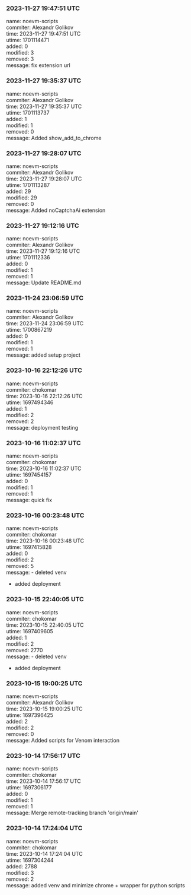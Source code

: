 ### 2023-11-27 19:47:51 UTC
name: noevm-scripts  
commiter: Alexandr Golikov  
time: 2023-11-27 19:47:51 UTC  
utime: 1701114471  
added: 0  
modified: 3  
removed: 3  
message: fix extension url

### 2023-11-27 19:35:37 UTC
name: noevm-scripts  
commiter: Alexandr Golikov  
time: 2023-11-27 19:35:37 UTC  
utime: 1701113737  
added: 1  
modified: 1  
removed: 0  
message: Added show_add_to_chrome

### 2023-11-27 19:28:07 UTC
name: noevm-scripts  
commiter: Alexandr Golikov  
time: 2023-11-27 19:28:07 UTC  
utime: 1701113287  
added: 29  
modified: 29  
removed: 0  
message: Added noCaptchaAi extension

### 2023-11-27 19:12:16 UTC
name: noevm-scripts  
commiter: Alexandr Golikov  
time: 2023-11-27 19:12:16 UTC  
utime: 1701112336  
added: 0  
modified: 1  
removed: 1  
message: Update README.md

### 2023-11-24 23:06:59 UTC
name: noevm-scripts  
commiter: Alexandr Golikov  
time: 2023-11-24 23:06:59 UTC  
utime: 1700867219  
added: 0  
modified: 1  
removed: 1  
message: added setup project

### 2023-10-16 22:12:26 UTC
name: noevm-scripts  
commiter: chokomar  
time: 2023-10-16 22:12:26 UTC  
utime: 1697494346  
added: 1  
modified: 2  
removed: 2  
message: deployment testing

### 2023-10-16 11:02:37 UTC
name: noevm-scripts  
commiter: chokomar  
time: 2023-10-16 11:02:37 UTC  
utime: 1697454157  
added: 0  
modified: 1  
removed: 1  
message: quick fix

### 2023-10-16 00:23:48 UTC
name: noevm-scripts  
commiter: chokomar  
time: 2023-10-16 00:23:48 UTC  
utime: 1697415828  
added: 0  
modified: 2  
removed: 5  
message: - deleted venv
- added deployment

### 2023-10-15 22:40:05 UTC
name: noevm-scripts  
commiter: chokomar  
time: 2023-10-15 22:40:05 UTC  
utime: 1697409605  
added: 1  
modified: 2  
removed: 2770  
message: - deleted venv
- added deployment

### 2023-10-15 19:00:25 UTC
name: noevm-scripts  
commiter: Alexandr Golikov  
time: 2023-10-15 19:00:25 UTC  
utime: 1697396425  
added: 2  
modified: 2  
removed: 0  
message: Added scripts for Venom interaction

### 2023-10-14 17:56:17 UTC
name: noevm-scripts  
commiter: chokomar  
time: 2023-10-14 17:56:17 UTC  
utime: 1697306177  
added: 0  
modified: 1  
removed: 1  
message: Merge remote-tracking branch 'origin/main'

### 2023-10-14 17:24:04 UTC
name: noevm-scripts  
commiter: chokomar  
time: 2023-10-14 17:24:04 UTC  
utime: 1697304244  
added: 2788  
modified: 3  
removed: 2  
message: added venv and minimize chrome + wrapper for python scripts

